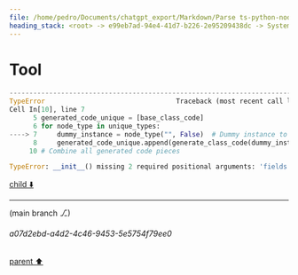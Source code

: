 ```yaml
---
file: /home/pedro/Documents/chatgpt_export/Markdown/Parse ts-python-node-types JSON.md
heading_stack: <root> -> e99eb7ad-94e4-41d7-b226-2e95209438dc -> System -> f5218b62-0612-4055-a04f-15c2a4456b30 -> System -> aaa24a7d-6d79-4f2a-aa46-73a3895b401a -> User -> e2bcdb24-7d4d-4880-bc78-36cac65ea2b7 -> Assistant -> 3af7ae0b-c579-4d4a-90d3-732ef36c4077 -> Assistant -> 8d7a4cfc-4710-4160-b2cd-0ae6821ce860 -> Tool -> 4d1b6605-d6a7-4faf-a82b-dbdbcecc9118 -> Assistant -> aaa292e7-abf4-48a3-8ec5-c9395760f1df -> User -> 95e92a2a-1ecc-4d37-a231-440fb0df8742 -> Assistant -> 61a16991-9ab7-4460-a1c6-a8b1a7370e7e -> Assistant -> 62ccd67c-1542-4215-8ac3-81d905af856a -> Tool -> 3842346c-c97b-4398-8973-b03072176022 -> Assistant -> ae562db2-9408-4995-aff8-83204950a0e6 -> Assistant -> 48038f5b-5642-4239-92fc-ed7a2c2bbf2e -> Tool -> 86358309-252e-450f-82d1-f0b27959217b -> Assistant -> 5832b2f2-9f18-4013-9a6c-8fe0a4fbe805 -> Assistant -> 54b26d93-fb7f-4ce3-92f0-672c2459392a -> Tool -> f9f6837a-d02a-400d-8afe-f5b2250bb4bd -> Assistant -> 318c246e-abbf-433e-80b8-59b11912d7c9 -> Assistant -> 89778cd6-69e2-418c-8509-700ee06e2255 -> Tool -> aab45ce8-d9a4-4573-9c9c-41782d14c578 -> Assistant -> aaa2ae77-69d8-49ab-8faf-0f4ef10fbe8f -> User -> d2637c74-b824-43ef-9082-3751cdc70b70 -> Assistant -> 152737b3-87e6-4c74-9458-b5547a209214 -> Assistant -> d29e0c13-e01c-47b7-bd25-96a1b5316a49 -> Tool -> 2bf35e48-ef45-49cf-928b-1bea09925fdb -> Assistant -> 41568caf-fcf6-473c-b6b3-2da6b42722b1 -> Assistant -> 2e6e7a1a-d88b-4ab7-873b-33300bd157b1 -> Tool -> 5962a8d8-2873-4b16-8dd5-6853352fc87f -> Assistant -> aaa221da-916f-4da9-9fc3-631dc5f6d4a4 -> User -> 8aa319f9-f2e4-4cd6-8857-59879cfe0abd -> Assistant -> 6f9d22ae-0289-4e8d-ae77-8dc6875212d2 -> Tool -> a57f204f-5ab4-418a-9f99-8b85370abfb4 -> Assistant -> aaa2811f-6f5b-40ae-a726-dea2a004b062 -> User -> cb87d5f6-2511-4852-b9e5-071936ac0283 -> Assistant -> b5b91e23-7d02-4a65-a9f7-c704da924728 -> Tool -> 52f8c616-c63f-4a2f-8dc6-8a049949fcce -> Assistant -> e6c50853-9f76-46db-99fb-b67340d872d4 -> Assistant -> 4b9f319a-b348-4d3e-bb68-c5efe28beb92 -> Tool
---
```

# Tool

```python
---------------------------------------------------------------------------
TypeError                                 Traceback (most recent call last)
Cell In[10], line 7
      5 generated_code_unique = [base_class_code]
      6 for node_type in unique_types:
----> 7     dummy_instance = node_type("", False)  # Dummy instance to pass to generate_class_code
      8     generated_code_unique.append(generate_class_code(dummy_instance))
     10 # Combine all generated code pieces

TypeError: __init__() missing 2 required positional arguments: 'fields' and 'required_fields'

```

[child ⬇️](#a07d2ebd-a4d2-4c46-9453-5e5754f79ee0)

---

(main branch ⎇)
###### a07d2ebd-a4d2-4c46-9453-5e5754f79ee0
[parent ⬆️](#4b9f319a-b348-4d3e-bb68-c5efe28beb92)
